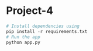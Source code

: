 # Project-4

```python
# Install dependencies using
pip install -r requirements.txt
# Run the app 
python app.py
```
